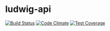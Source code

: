 ludwig-api
==========

[![Build Status](https://secure.travis-ci.org/sgmap/ludwig-api.svg)](http://travis-ci.org/sgmap/ludwig-api)
[![Code Climate](https://codeclimate.com/github/sgmap/ludwig-api/badges/gpa.svg)](https://codeclimate.com/github/sgmap/ludwig-api)
[![Test Coverage](https://codeclimate.com/github/sgmap/ludwig-api/badges/coverage.svg)](https://codeclimate.com/github/sgmap/ludwig-api)
